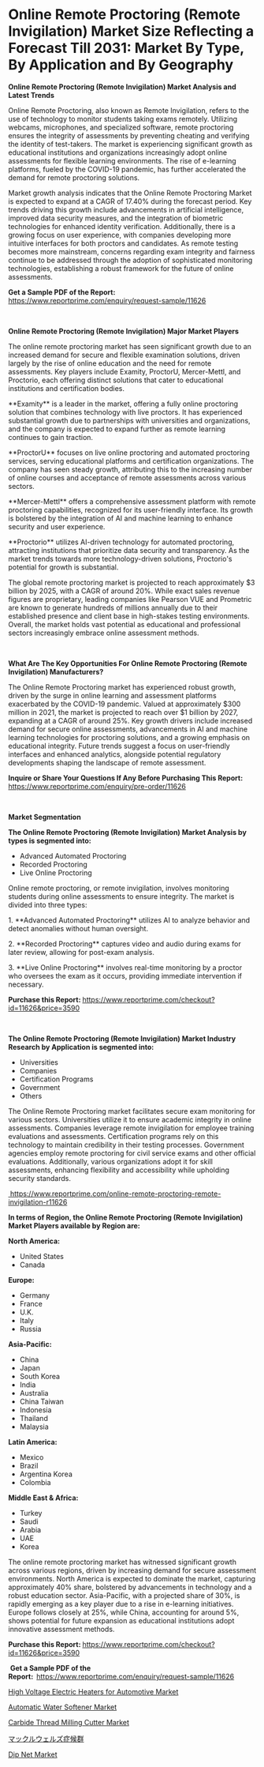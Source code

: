 <p><h1>Online Remote Proctoring (Remote Invigilation) Market Size Reflecting a Forecast Till 2031: Market By Type, By Application and By Geography</h1></p><p><strong>Online Remote Proctoring (Remote Invigilation) Market Analysis and Latest Trends</strong></p>
<p><p>Online Remote Proctoring, also known as Remote Invigilation, refers to the use of technology to monitor students taking exams remotely. Utilizing webcams, microphones, and specialized software, remote proctoring ensures the integrity of assessments by preventing cheating and verifying the identity of test-takers. The market is experiencing significant growth as educational institutions and organizations increasingly adopt online assessments for flexible learning environments. The rise of e-learning platforms, fueled by the COVID-19 pandemic, has further accelerated the demand for remote proctoring solutions.</p><p>Market growth analysis indicates that the Online Remote Proctoring Market is expected to expand at a CAGR of 17.40% during the forecast period. Key trends driving this growth include advancements in artificial intelligence, improved data security measures, and the integration of biometric technologies for enhanced identity verification. Additionally, there is a growing focus on user experience, with companies developing more intuitive interfaces for both proctors and candidates. As remote testing becomes more mainstream, concerns regarding exam integrity and fairness continue to be addressed through the adoption of sophisticated monitoring technologies, establishing a robust framework for the future of online assessments.</p></p>
<p><strong>Get a Sample PDF of the Report:&nbsp;</strong> <a href="https://www.reportprime.com/enquiry/request-sample/11626">https://www.reportprime.com/enquiry/request-sample/11626</a></p>
<p>&nbsp;</p>
<p><strong>Online Remote Proctoring (Remote Invigilation) Major Market Players</strong></p>
<p><p>The online remote proctoring market has seen significant growth due to an increased demand for secure and flexible examination solutions, driven largely by the rise of online education and the need for remote assessments. Key players include Examity, ProctorU, Mercer-Mettl, and Proctorio, each offering distinct solutions that cater to educational institutions and certification bodies.</p><p>**Examity** is a leader in the market, offering a fully online proctoring solution that combines technology with live proctors. It has experienced substantial growth due to partnerships with universities and organizations, and the company is expected to expand further as remote learning continues to gain traction.</p><p>**ProctorU** focuses on live online proctoring and automated proctoring services, serving educational platforms and certification organizations. The company has seen steady growth, attributing this to the increasing number of online courses and acceptance of remote assessments across various sectors.</p><p>**Mercer-Mettl** offers a comprehensive assessment platform with remote proctoring capabilities, recognized for its user-friendly interface. Its growth is bolstered by the integration of AI and machine learning to enhance security and user experience.</p><p>**Proctorio** utilizes AI-driven technology for automated proctoring, attracting institutions that prioritize data security and transparency. As the market trends towards more technology-driven solutions, Proctorio's potential for growth is substantial.</p><p>The global remote proctoring market is projected to reach approximately $3 billion by 2025, with a CAGR of around 20%. While exact sales revenue figures are proprietary, leading companies like Pearson VUE and Prometric are known to generate hundreds of millions annually due to their established presence and client base in high-stakes testing environments. Overall, the market holds vast potential as educational and professional sectors increasingly embrace online assessment methods.</p></p>
<p>&nbsp;</p>
<p><strong>What Are The Key Opportunities For Online Remote Proctoring (Remote Invigilation) Manufacturers?</strong></p>
<p><p>The Online Remote Proctoring market has experienced robust growth, driven by the surge in online learning and assessment platforms exacerbated by the COVID-19 pandemic. Valued at approximately $300 million in 2021, the market is projected to reach over $1 billion by 2027, expanding at a CAGR of around 25%. Key growth drivers include increased demand for secure online assessments, advancements in AI and machine learning technologies for proctoring solutions, and a growing emphasis on educational integrity. Future trends suggest a focus on user-friendly interfaces and enhanced analytics, alongside potential regulatory developments shaping the landscape of remote assessment.</p></p>
<p><strong>Inquire or Share Your Questions If Any Before Purchasing This Report:</strong> <a href="https://www.reportprime.com/enquiry/pre-order/11626">https://www.reportprime.com/enquiry/pre-order/11626</a></p>
<p>&nbsp;</p>
<p><strong>Market Segmentation</strong></p>
<p><strong>The Online Remote Proctoring (Remote Invigilation) Market Analysis by types is segmented into:</strong></p>
<p><ul><li>Advanced Automated Proctoring</li><li>Recorded Proctoring</li><li>Live Online Proctoring</li></ul></p>
<p><p>Online remote proctoring, or remote invigilation, involves monitoring students during online assessments to ensure integrity. The market is divided into three types: </p><p>1. **Advanced Automated Proctoring** utilizes AI to analyze behavior and detect anomalies without human oversight.</p><p>2. **Recorded Proctoring** captures video and audio during exams for later review, allowing for post-exam analysis.</p><p>3. **Live Online Proctoring** involves real-time monitoring by a proctor who oversees the exam as it occurs, providing immediate intervention if necessary.</p></p>
<p><strong>Purchase this Report:&nbsp;</strong><a href="https://www.reportprime.com/checkout?id=11626&price=3590">https://www.reportprime.com/checkout?id=11626&price=3590</a></p>
<p>&nbsp;</p>
<p><strong>The Online Remote Proctoring (Remote Invigilation) Market Industry Research by Application is segmented into:</strong></p>
<p><ul><li>Universities</li><li>Companies</li><li>Certification Programs</li><li>Government</li><li>Others</li></ul></p>
<p><p>The Online Remote Proctoring market facilitates secure exam monitoring for various sectors. Universities utilize it to ensure academic integrity in online assessments. Companies leverage remote invigilation for employee training evaluations and assessments. Certification programs rely on this technology to maintain credibility in their testing processes. Government agencies employ remote proctoring for civil service exams and other official evaluations. Additionally, various organizations adopt it for skill assessments, enhancing flexibility and accessibility while upholding security standards.</p></p>
<p><a href="https://www.reportprime.com/online-remote-proctoring-remote-invigilation-r11626">&nbsp;https://www.reportprime.com/online-remote-proctoring-remote-invigilation-r11626</a></p>
<p><strong>In terms of Region, the Online Remote Proctoring (Remote Invigilation) Market Players available by Region are:</strong></p>
<p>
    <p> <strong> North America: </strong>
        <ul>
            <li>United States</li>
            <li>Canada</li>
        </ul>
        </p> 
    <p> <strong> Europe: </strong>
        <ul>
            <li>Germany</li>
            <li>France</li>
            <li>U.K.</li>
            <li>Italy</li>
            <li>Russia</li>
        </ul>
        </p> 
    <p> <strong> Asia-Pacific: </strong>
        <ul>
            <li>China</li>
            <li>Japan</li>
            <li>South Korea</li>
            <li>India</li>
            <li>Australia</li>
            <li>China Taiwan</li>
            <li>Indonesia</li>
            <li>Thailand</li>
            <li>Malaysia</li>
        </ul>
        </p> 
    <p> <strong> Latin America: </strong>
        <ul>
            <li>Mexico</li>
            <li>Brazil</li>
            <li>Argentina Korea</li>
            <li>Colombia</li>
        </ul>
        </p> 
    <p> <strong> Middle East & Africa: </strong>
        <ul>
            <li>Turkey</li>
            <li>Saudi</li>
            <li>Arabia</li>
            <li>UAE</li>
            <li>Korea</li>
        </ul>
    </p>
    </p>
<p><p>The online remote proctoring market has witnessed significant growth across various regions, driven by increasing demand for secure assessment environments. North America is expected to dominate the market, capturing approximately 40% share, bolstered by advancements in technology and a robust education sector. Asia-Pacific, with a projected share of 30%, is rapidly emerging as a key player due to a rise in e-learning initiatives. Europe follows closely at 25%, while China, accounting for around 5%, shows potential for future expansion as educational institutions adopt innovative assessment methods.</p></p>
<p><strong>Purchase this Report: </strong><a href="https://www.reportprime.com/checkout?id=11626&price=3590">https://www.reportprime.com/checkout?id=11626&price=3590</a></p>
<p>&nbsp;<strong>Get a Sample PDF of the Report:&nbsp;&nbsp;</strong><a href="https://www.reportprime.com/enquiry/request-sample/11626">https://www.reportprime.com/enquiry/request-sample/11626</a></p>
<p><strong></strong></p>
<p><p><a href="https://issuu.com/reportprime-2/docs/high-voltage-electric-heaters-for-a_50f9714cc7ae13">High Voltage Electric Heaters for Automotive Market</a></p><p><a href="https://www.linkedin.com/pulse/automatic-water-softener-market-essentials-key-players-demand-affwe?trackingId=WMBcI2t6RX6rD4hjv9Mogg%3D%3D">Automatic Water Softener Market</a></p><p><a href="https://www.linkedin.com/pulse/global-carbide-thread-milling-cutter-market-exploring-ka00f?trackingId=j8ZEUsG1Qf%2BQECr2F0NXCQ%3D%3D">Carbide Thread Milling Cutter Market</a></p><p><a href="https://medium.com/@craigurcottrte8/muckle-wells-syndrome-market-%E3%81%AF-%E3%82%B3%E3%82%B9%E3%83%88%E7%AE%A1%E7%90%86%E3%81%A8%E5%8A%B9%E7%8E%87%E5%90%91%E4%B8%8A%E3%82%92%E5%84%AA%E5%85%88%E3%81%97%E3%81%BE%E3%81%99-%E3%81%95%E3%82%89%E3%81%AB-%E5%A0%B1%E5%91%8A%E6%9B%B8%E3%81%AF%E5%B8%82%E5%A0%B4%E3%81%AE%E9%9C%80%E8%A6%81%E9%9D%A2%E3%81%A8%E4%BE%9B%E7%B5%A6%E9%9D%A2%E3%81%AE%E4%B8%A1%E6%96%B9%E3%82%92%E3%82%AB%E3%83%90%E3%83%BC%E3%81%97%E3%81%A6%E3%81%84%E3%81%BE%E3%81%99-muckle-wells-2f05084b2020">マックルウェルズ症候群</a></p><p><a href="https://medium.com/@gwendolynbruen/the-dip-net-market-is-experiencing-higher-than-anticipated-demand-compared-to-pre-pandemic-e87ebfaa4068">Dip Net Market</a></p></p>